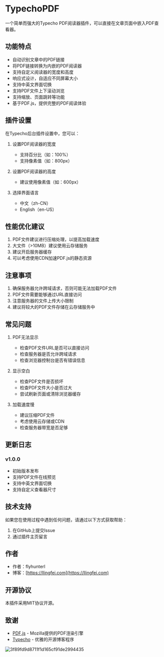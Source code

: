 # TypechoPDF

一个简单而强大的Typecho PDF阅读器插件，可以直接在文章页面中嵌入PDF查看器。

## 功能特点

- 自动识别文章中的PDF链接
- 将PDF链接转换为内嵌的PDF阅读器
- 支持自定义阅读器的宽度和高度
- 响应式设计，自适应不同屏幕大小
- 支持中英文界面切换
- 支持PDF文件上下滚动浏览
- 支持缩放、页面跳转等功能
- 基于PDF.js，提供完整的PDF阅读体验

## 插件设置

在Typecho后台插件设置中，您可以：

1. 设置PDF阅读器的宽度
   - 支持百分比（如：100%）
   - 支持像素值（如：800px）

2. 设置PDF阅读器的高度
   - 建议使用像素值（如：600px）

3. 选择界面语言
   - 中文（zh-CN）
   - English（en-US）

## 性能优化建议

1. PDF文件建议进行压缩处理，以提高加载速度
2. 大文件（>10MB）建议使用云存储服务
3. 建议开启服务器缓存
4. 可以考虑使用CDN加速PDF.js的静态资源

## 注意事项

1. 确保服务器允许跨域请求，否则可能无法加载PDF文件
2. PDF文件需要能够通过URL直接访问
3. 注意服务器的文件上传大小限制
4. 建议将较大的PDF文件存储在云存储服务中

## 常见问题

1. PDF无法显示
   - 检查PDF文件URL是否可以直接访问
   - 检查服务器是否允许跨域请求
   - 检查浏览器控制台是否有错误信息

2. 显示空白
   - 检查PDF文件是否损坏
   - 检查PDF文件大小是否过大
   - 尝试刷新页面或清除浏览器缓存

3. 加载速度慢
   - 建议压缩PDF文件
   - 考虑使用云存储或CDN
   - 检查服务器带宽是否足够

## 更新日志

### v1.0.0
- 初始版本发布
- 支持PDF文件在线预览
- 支持中英文界面切换
- 支持自定义查看器尺寸

## 技术支持

如果您在使用过程中遇到任何问题，请通过以下方式获取帮助：

1. 在GitHub上提交Issue
2. 通过插件主页留言

## 作者

- 作者：flyhunterl
- 博客：[https://llingfei.com](https://llingfei.com)

## 开源协议

本插件采用MIT协议开源。

## 致谢

- [PDF.js](https://mozilla.github.io/pdf.js/) - Mozilla提供的PDF渲染引擎
- [Typecho](http://typecho.org/) - 优雅的开源博客程序

![3f89fd9d8711f1d165cf91de2994435](https://github.com/user-attachments/assets/c2585baa-b4eb-4fe5-9814-27a367e523d7)

